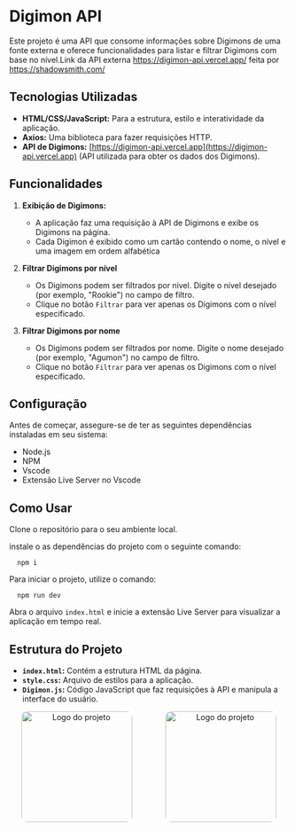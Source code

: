 # Digimon API

Este projeto é uma API que consome informações sobre Digimons de uma fonte externa e oferece funcionalidades para listar e filtrar Digimons com base no nível.Link da API externa https://digimon-api.vercel.app/ feita por https://shadowsmith.com/

## Tecnologias Utilizadas

- **HTML/CSS/JavaScript:** Para a estrutura, estilo e interatividade da aplicação.
- **Axios:** Uma biblioteca para fazer requisições HTTP.
- **API de Digimons:** [https://digimon-api.vercel.app](https://digimon-api.vercel.app) (API utilizada para obter os dados dos Digimons).

## Funcionalidades

1. **Exibição de Digimons:**
   - A aplicação faz uma requisição à API de Digimons e exibe os Digimons na página.
   - Cada Digimon é exibido como um cartão contendo o nome, o nível e uma imagem em ordem alfabética 

2. **Filtrar Digimons por nível**
   - Os Digimons podem ser filtrados por nivel. Digite o nível desejado  (por exemplo, "Rookie") no campo de filtro.
   - Clique no botão `Filtrar`  para ver apenas os Digimons com o nível especificado. 
  
3. **Filtrar Digimons por nome**
   - Os Digimons podem ser filtrados por nome. Digite o nome desejado  (por exemplo, "Agumon") no campo de filtro.
   - Clique no botão `Filtrar`  para ver apenas os Digimons com o nível especificado. 

## Configuração

Antes de começar, assegure-se de ter as seguintes dependências instaladas em seu sistema:

- Node.js
- NPM
- Vscode
- Extensão Live Server no Vscode

## Como Usar
Clone o repositório para o seu ambiente local.

instale o as dependências do projeto com o seguinte comando:

      npm i

Para iniciar o projeto, utilize o comando:

      npm run dev

Abra o arquivo `index.html` e inicie a extensão Live Server para visualizar a aplicação em tempo real.




## Estrutura do Projeto

- **`index.html`:** Contém a estrutura HTML da página.
- **`style.css`:** Arquivo de estilos para a aplicação.
- **`Digimon.js`:** Código JavaScript que faz requisições à API e manipula a interface do usuário.


<div style="text-align: center;">
  <img src="https://logospng.org/wp-content/uploads/node-js.png" 
  alt="Logo do projeto" style="width: 200px; margin: 0 auto;border-radius:10px">
    <img src="https://www.10bestdesign.com/blog/content/images/2018/03/20.png" 
  alt="Logo do projeto" style="width: 200px; margin: 0 auto;border-radius:10px; margin-left:4em">
</div>
